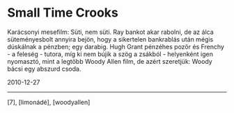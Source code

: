# Small Time Crooks

Karácsonyi mesefilm: Süti, nem süti. Ray bankot akar rabolni, de az álca süteményesbolt annyira bejön, hogy a sikertelen bankrablás után mégis dúskálnak a pénzben; egy darabig. Hugh Grant pénzéhes pozőr és Frenchy - a feleség - tutora, míg ki nem bújik a szög a zsákból - helyenként igen nyomasztó, mint a legtöbb Woody Allen film, de azért szeretjük: Woody bácsi egy abszurd csoda.

2010-12-27 

----

[7], [limonádé], [woodyallen]